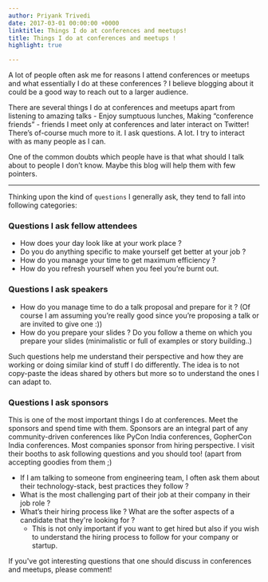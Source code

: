 ```yaml
---
author: Priyank Trivedi
date: 2017-03-01 00:00:00 +0000
linktitle: Things I do at conferences and meetups!
title: Things I do at conferences and meetups !
highlight: true

---
```

A lot of people often ask me for reasons I attend conferences or meetups and what essentially I do at these conferences ? I believe blogging about it could be a good way to reach out to a larger audience.

There are several things I do at conferences and meetups apart from listening to amazing talks - Enjoy sumptuous lunches, Making  “conference friends” - friends I meet only at conferences and later interact on Twitter!
There’s of-course much more to it. I ask questions. A lot. I try to interact with as many people as I can.

One of the common doubts which people have is that what should I talk about to people I don’t know. Maybe this blog will help them with few pointers.

<hr>

Thinking upon the kind of ```questions``` I generally ask, they tend to fall into following categories:

### Questions I ask fellow attendees

 - How does your day look like at your work place ?
 - Do you do anything specific to make yourself get better at your job ?
 - How do you manage your time to get maximum efficiency ?
 - How do you refresh yourself when you feel you’re burnt out.

### Questions I ask speakers 

 - How do you manage time to do a talk proposal and prepare for it ? (Of course I am assuming you’re really good since you’re proposing a talk or are invited to give one :))
 - How do you prepare your slides ? Do you follow a theme on which you prepare your slides (minimalistic or full of examples or story building..)

Such questions help me understand their perspective and how they are working or doing similar kind of stuff I do differently.
The idea is to not copy-paste the ideas shared by others but more so to understand the ones I can adapt to.

### Questions I ask sponsors

This is one of the most important things I do at conferences. Meet the sponsors and spend time with them. Sponsors are an integral part of any community-driven conferences like PyCon India conferences, GopherCon India conferences. Most companies sponsor from hiring perspective.
I visit their booths to ask following questions and you should too! (apart from accepting goodies from them ;)

  - If I am talking to someone from engineering team, I often ask them about their technology-stack, best practices they follow ?
  - What is the most challenging part of their job at their company in their job role ?
  - What’s their hiring process like ? What are the softer aspects of a candidate that they're looking for ?
    - This is not only important if you want to get hired but also if you wish to understand the hiring process to follow for your company or startup.

If you've got interesting questions that one should discuss in conferences and meetups, please comment!
